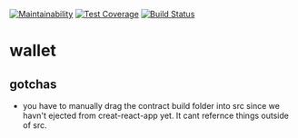 [![Maintainability](https://api.codeclimate.com/v1/badges/21f0d093fe161f6b2fca/maintainability)](https://codeclimate.com/github/usabl/wallet/maintainability)
[![Test Coverage](https://api.codeclimate.com/v1/badges/21f0d093fe161f6b2fca/test_coverage)](https://codeclimate.com/github/usabl/wallet/test_coverage)
[![Build Status](https://travis-ci.org/usabl/wallet.svg?branch=master)](https://travis-ci.org/usabl/wallet)

# wallet

## gotchas

- you have to manually drag the contract build folder into src since we havn't ejected from creat-react-app yet. It cant refernce things outside of src.

